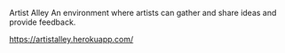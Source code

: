 Artist Alley
An environment where artists can gather and share ideas and provide feedback.

https://artistalley.herokuapp.com/

